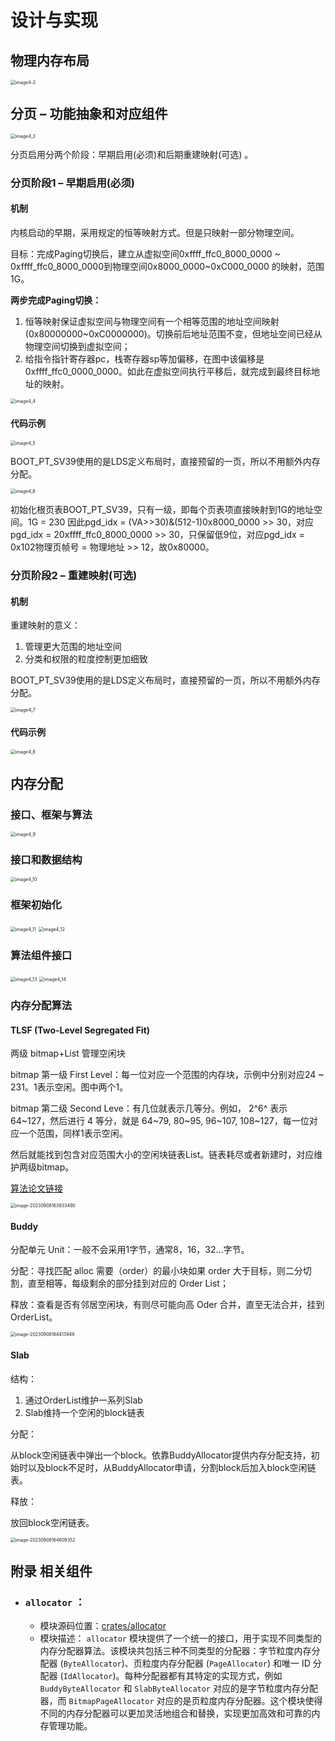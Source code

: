 # 设计与实现

## 物理内存布局

<img src="./img/img4_2.png" alt="image4-2" style="zoom:50%;" />

## 分页 – 功能抽象和对应组件

<img src="./img/img4_3.png" alt="image4_3" style="zoom:50%;" />



分页启用分两个阶段：早期启用(必须)和后期重建映射(可选) 。

### 分页阶段1 – 早期启用(必须)

#### 机制

内核启动的早期，采用规定的恒等映射方式。但是只映射一部分物理空间。

目标：完成Paging切换后，建立从虚拟空间0xffff_ffc0_8000_0000 ~ 0xffff_ffc0_8000_0000到物理空间0x8000_0000~0xC000_0000 的映射，范围1G。

**两步完成Paging切换：**

1. 恒等映射保证虚拟空间与物理空间有一个相等范围的地址空间映射(0x80000000~0xC0000000)。切换前后地址范围不变，但地址空间已经从物理空间切换到虚拟空间；
2. 给指令指针寄存器pc，栈寄存器sp等加偏移，在图中该偏移是0xffff_ffc0_0000_0000。如此在虚拟空间执行平移后，就完成到最终目标地址的映射。

<img src="./img/img4_4.png" alt="image4_4" style="zoom:50%;" />

####  代码示例

<img src="./img/img4_5.png" alt="image4_5" style="zoom:50%;" />

BOOT_PT_SV39使用的是LDS定义布局时，直接预留的一页，所以不用额外内存分配。

<img src="./img/img4_6.png" alt="image4_6" style="zoom:50%;" />

初始化根页表BOOT_PT_SV39，只有一级，即每个页表项直接映射到1G的地址空间。1G = 230 因此pgd_idx = (VA>>30)&(512-1)0x8000_0000 >> 30，对应pgd_idx = 20xffff_ffc0_8000_0000 >> 30，只保留低9位，对应pgd_idx = 0x102物理页帧号 = 物理地址 >> 12，故0x80000。

### 分页阶段2 – 重建映射(可选)

#### 机制

重建映射的意义：

1. 管理更大范围的地址空间
2. 分类和权限的粒度控制更加细致

BOOT_PT_SV39使用的是LDS定义布局时，直接预留的一页，所以不用额外内存分配。

<img src="./img/img4_7.png" alt="image4_7" style="zoom:50%;" />

#### 代码示例

<img src="./img/img4_8.png" alt="image4_8" style="zoom:50%;" />

## 内存分配 

### 接口、框架与算法

<img src="./img/img4_9.png" alt="image4_9" style="zoom:50%;" />

### 接口和数据结构

<img src="./img/img4_10.png" alt="image4_10" style="zoom:50%;" />

### 框架初始化

<img src="./img/img4_11.png" alt="image4_11" style="zoom:50%;" />

<img src="./img/img4_12.png" alt="image4_12" style="zoom:50%;" />

### 算法组件接口

<img src="./img/img4_13.png" alt="image4_13" style="zoom:50%;" />

<img src="./img/img4_14.png" alt="image4_14" style="zoom:50%;" />

### 内存分配算法

#### TLSF (Two-Level Segregated Fit)

两级 bitmap+List 管理空闲块

bitmap 第一级 First Level：每一位对应一个范围的内存块，示例中分别对应24 ~ 231。1表示空闲。图中两个1。

bitmap 第二级 Second Leve：有几位就表示几等分。例如， 2^6^ 表示 64~127，然后进行 4 等分，就是 64~79, 80~95, 96~107, 108~127，每一位对应一个范围，同样1表示空闲。

然后就能找到包含对应范围大小的空闲块链表List。链表耗尽或者新建时，对应维护两级bitmap。

[算法论文链接](http://www.gii.upv.es/tlsf/files/ecrts04_tlsf.pdf)

<img src="./img/img4_15.png" alt="image-20230908163833490" style="zoom:50%;" />

#### Buddy

分配单元 Unit：一般不会采用1字节，通常8，16，32…字节。

分配：寻找匹配 alloc 需要（order）的最小块如果 order 大于目标，则二分切割，直至相等，每级剩余的部分挂到对应的 Order List；

释放：查看是否有邻居空闲块，有则尽可能向高 Oder 合并，直至无法合并，挂到 OrderList。

<img src="./img/img4_16.png" alt="image-20230908164413949" style="zoom:50%;" />

#### Slab

结构：

1) 通过OrderList维护一系列Slab
1)  Slab维持一个空闲的block链表

分配：

从block空闲链表中弹出一个block。依靠BuddyAllocator提供内存分配支持，初始时以及block不足时，从BuddyAllocator申请，分割block后加入block空闲链表。

释放：

放回block空闲链表。

<img src="./img/img4_17.png" alt="image-20230908164609352" style="zoom:50%;" />

##  附录 相关组件


- ### ```allocator``` ：

  - 模块源码位置：[crates/allocator](https://github.com/rcore-os/arceos/tree/main/crates/allocator)
  - 模块描述： `allocator` 模块提供了一个统一的接口，用于实现不同类型的内存分配器算法。该模块共包括三种不同类型的分配器：字节粒度内存分配器 (`ByteAllocator`)、页粒度内存分配器 (`PageAllocator`) 和唯一 ID 分配器 (`IdAllocator`)。每种分配器都有其特定的实现方式，例如 `BuddyByteAllocator` 和 `SlabByteAllocator` 对应的是字节粒度内存分配器，而 `BitmapPageAllocator` 对应的是页粒度内存分配器。这个模块使得不同的内存分配器可以更加灵活地组合和替换，实现更加高效和可靠的内存管理功能。
